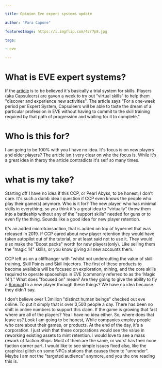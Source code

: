 ```yaml
---

title: Opinion Eve expert systems update

author: "Para Capone"

featuredImage: https://i.imgflip.com/4zr7p8.jpg

tags:

- eve

---
```

# What is EVE expert systems?

If the [article] is to be believed it's basically a trial system for skills. Players (aka Capsuleers) are gaven a week to try out "virtual skills" to help them "discover and experience new activities". The article says "For a one-week period per Expert System, Capsuleers will be able to taste the dream of a particular profession in EVE without having to commit to the skill training required by that path of progression and waiting for it to complete."

[article]: https://www.eveonline.com/article/qp2zb5/expert-systems-coming-soon?origin=launcher&utm_medium=app&utm_source=launcher_steam&utm_content=en

# Who is this for?

I am going to be 100% with you I have no idea. It's focus is on new players and older players? The article isn't very clear on who the focus is. While it's a great idea in theroy the article contradicts it's self so many times.

# what is my take?

Starting off I have no idea if this CCP, or Pearl Abyss, to be honest, I don't care. It's such a dumb idea I question if CCP even knows the people who play their game(s) anymore. Who is it for? The new player, who has minimal skills in everything, so you think it's a great idea to "virtually" throw them into a battleship without any of the "support skills" needed for guns or to even fly the thing. Sounds like a good idea for new player retention. 

It's an added microtransaction, that is added on top of hypernet that was released in 2019.  If CCP cared about new player retention they would have taken autopilot out of the tutorial, or at least said not to use it. They would also make the "Boost packs" worth for new players(only). Like selling them the "magic 14" skills, or you know giving all new accounts them. 

CCP left us on a cliffhanger with "whilst not undercutting the value of skill training, Skill Points and Skill Injectors. The first of these products to become available will be focused on exploration, mining, and the core skills required to operate spaceships in EVE (commonly referred to as the ‘Magic 14’)." What does "focused on" mean? Are they going to give the ability to fly a [Rorqual] to a new player through these things? We have no idea because they didn't say.

[Rorqual]: https://wiki.eveuniversity.org/Rorqual

I don't believe over 1.3milion "distinct human beings" checked out eve online. To put it simply that is over 3,500 people a day. There has been no shift in online numbers to support this claim. If the game is growing that fast where are all of the players? Yea I have no idea either. 
So, where does that leave us? Look I am going to be honest, While companies employ people who care about their games, or products. At the end of the day, it's a corporation. I just wish that these corporations would see the value in reworking existing assets to mint retention. I would love to see a mass rework of faction Ships. Most of them are the same, or worst has their none faction corner part. I would like to see simple issues fixed also, like the graphical glitch on some NPCs stations that causes them to "unrender". Maybe I am not the "targeted audience" anymore, and you the one reading this is. 

